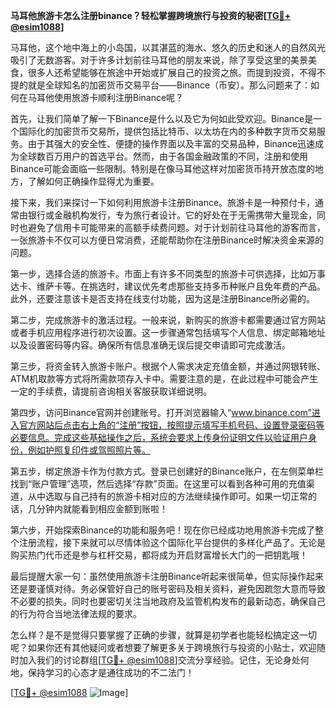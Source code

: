 **马耳他旅游卡怎么注册binance？轻松掌握跨境旅行与投资的秘密[[TG💪+ @esim1088](https://t.me/s/esim1088)]**

马耳他，这个地中海上的小岛国，以其湛蓝的海水、悠久的历史和迷人的自然风光吸引了无数游客。对于许多计划前往马耳他的朋友来说，除了享受这里的美景美食，很多人还希望能够在旅途中开始或扩展自己的投资之旅。而提到投资，不得不提的就是全球知名的加密货币交易平台——Binance（币安）。那么问题来了：如何在马耳他使用旅游卡顺利注册Binance呢？

首先，让我们简单了解一下Binance是什么以及它为何如此受欢迎。Binance是一个国际化的加密货币交易所，提供包括比特币、以太坊在内的多种数字货币交易服务。由于其强大的安全性、便捷的操作界面以及丰富的交易品种，Binance迅速成为全球数百万用户的首选平台。然而，由于各国金融政策的不同，注册和使用Binance可能会面临一些限制。特别是在像马耳他这样对加密货币持开放态度的地方，了解如何正确操作显得尤为重要。

接下来，我们来探讨一下如何利用旅游卡注册Binance。旅游卡是一种预付卡，通常由银行或金融机构发行，专为旅行者设计。它的好处在于无需携带大量现金，同时也避免了信用卡可能带来的高额手续费问题。对于计划前往马耳他的游客而言，一张旅游卡不仅可以方便日常消费，还能帮助你在注册Binance时解决资金来源的问题。

第一步，选择合适的旅游卡。市面上有许多不同类型的旅游卡可供选择，比如万事达卡、维萨卡等。在挑选时，建议优先考虑那些支持多币种账户且免年费的产品。此外，还要注意该卡是否支持在线支付功能，因为这是注册Binance所必需的。

第二步，完成旅游卡的激活过程。一般来说，新购买的旅游卡都需要通过官方网站或者手机应用程序进行初次设置。这一步骤通常包括填写个人信息、绑定邮箱地址以及设置密码等内容。确保所有信息准确无误后提交申请即可完成激活。

第三步，将资金转入旅游卡账户。根据个人需求决定充值金额，并通过网银转账、ATM机取款等方式将所需款项存入卡中。需要注意的是，在此过程中可能会产生一定的手续费，请提前咨询相关客服获取详细说明。

第四步，访问Binance官网并创建账号。打开浏览器输入“www.binance.com”进入官方网站后点击右上角的“注册”按钮，按照提示填写手机号码、设置登录密码等必要信息。完成这些基础操作之后，系统会要求上传身份证明文件以验证用户身份，例如护照复印件或驾照照片等。

第五步，绑定旅游卡作为付款方式。登录已创建好的Binance账户，在左侧菜单栏找到“账户管理”选项，然后选择“存款”页面。在这里可以看到各种可用的充值渠道，从中选取与自己持有的旅游卡相对应的方法继续操作即可。如果一切正常的话，几分钟内就能看到相应金额到账啦！

第六步，开始探索Binance的功能和服务吧！现在你已经成功地用旅游卡完成了整个注册流程，接下来就可以尽情体验这个国际化平台提供的多样化产品了。无论是购买热门代币还是参与杠杆交易，都将成为开启财富增长大门的一把钥匙哦！

最后提醒大家一句：虽然使用旅游卡注册Binance听起来很简单，但实际操作起来还是要谨慎对待。务必保管好自己的账号密码及相关资料，避免因疏忽大意而导致不必要的损失。同时也要密切关注当地政府及监管机构发布的最新动态，确保自己的行为符合当地法律法规的要求。

怎么样？是不是觉得只要掌握了正确的步骤，就算是初学者也能轻松搞定这一切呢？如果你还有其他疑问或者想要了解更多关于跨境旅行与投资的小贴士，欢迎随时加入我们的讨论群组[[TG💪+ @esim1088](https://t.me/s/esim1088)]交流分享经验。记住，无论身处何地，保持学习的心态才是通往成功的不二法门！

[[TG💪+ @esim1088](https://t.me/s/esim1088) ![Image](https://i.postimg.cc/4NQfJmqS/Snipaste-2025-05-13-00-14-12.png)]